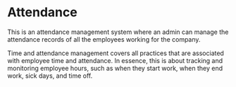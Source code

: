 ﻿# Attendance

This is an attendance management system where an admin can manage the attendance records of all the employees working for the company.

Time and attendance management covers all practices that are associated with employee time and attendance. In essence, this is about tracking and monitoring employee hours, such as when they start work, when they end work, sick days, and time off.

